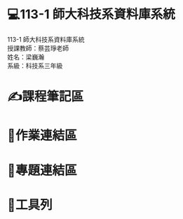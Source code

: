 # 💻113-1 師大科技系資料庫系統  
113-1 師大科技系資料庫系統  
授課教師：蔡芸琤老師  
姓名：梁巍瀚  
系級：科技系三年級
# ✍課程筆記區  
# 📑作業連結區
# 📁專題連結區 
# 🔧工具列
